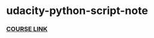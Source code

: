 # udacity-python-script-note

### [COURSE LINK](https://classroom.udacity.com/nanodegrees/nd089-cn-basic/parts/a8358e7d-74bc-4b4b-bd00-99a99021ea11/modules/5319a970-4249-416e-93cb-0487a9ab5a5e/lessons/9b4d3aec-d2ab-4799-856d-6ff7011116bb/concepts/89629a52-a538-4ea3-8187-b14b4687a3a2)
